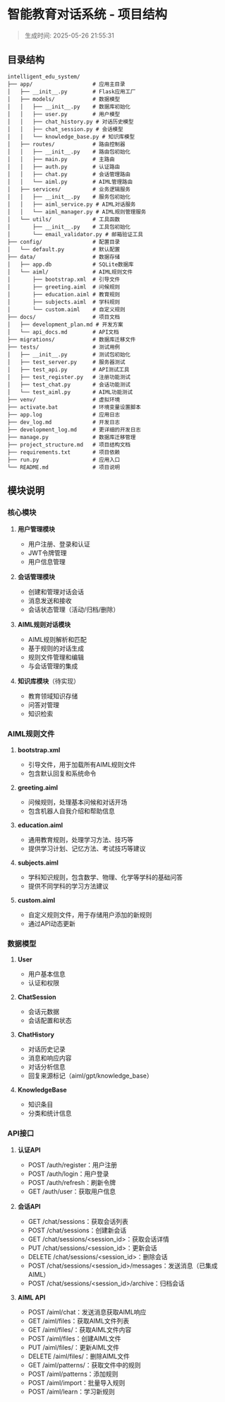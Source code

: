 # 智能教育对话系统 - 项目结构

> 生成时间: 2025-05-26 21:55:31

## 目录结构

```
intelligent_edu_system/
├── app/                   # 应用主目录
│   ├── __init__.py        # Flask应用工厂
│   ├── models/            # 数据模型
│   │   ├── __init__.py    # 数据库初始化
│   │   ├── user.py        # 用户模型
│   │   ├── chat_history.py # 对话历史模型
│   │   ├── chat_session.py # 会话模型
│   │   └── knowledge_base.py # 知识库模型
│   ├── routes/            # 路由控制器
│   │   ├── __init__.py    # 路由包初始化
│   │   ├── main.py        # 主路由
│   │   ├── auth.py        # 认证路由
│   │   ├── chat.py        # 会话管理路由
│   │   └── aiml.py        # AIML管理路由
│   ├── services/          # 业务逻辑服务
│   │   ├── __init__.py    # 服务包初始化
│   │   ├── aiml_service.py # AIML对话服务
│   │   └── aiml_manager.py # AIML规则管理服务
│   └── utils/             # 工具函数
│       ├── __init__.py    # 工具包初始化
│       └── email_validator.py # 邮箱验证工具
├── config/                # 配置目录
│   └── default.py         # 默认配置
├── data/                  # 数据存储
│   ├── app.db             # SQLite数据库
│   └── aiml/              # AIML规则文件
│       ├── bootstrap.xml  # 引导文件
│       ├── greeting.aiml  # 问候规则
│       ├── education.aiml # 教育规则
│       ├── subjects.aiml  # 学科规则
│       └── custom.aiml    # 自定义规则
├── docs/                  # 项目文档
│   ├── development_plan.md # 开发方案
│   └── api_docs.md        # API文档
├── migrations/            # 数据库迁移文件
├── tests/                 # 测试用例
│   ├── __init__.py        # 测试包初始化
│   ├── test_server.py     # 服务器测试
│   ├── test_api.py        # API测试工具
│   ├── test_register.py   # 注册功能测试
│   ├── test_chat.py       # 会话功能测试
│   └── test_aiml.py       # AIML功能测试
├── venv/                  # 虚拟环境
├── activate.bat           # 环境变量设置脚本
├── app.log                # 应用日志
├── dev_log.md             # 开发日志
├── development_log.md     # 更详细的开发日志
├── manage.py              # 数据库迁移管理
├── project_structure.md   # 项目结构文档
├── requirements.txt       # 项目依赖
├── run.py                 # 应用入口
└── README.md              # 项目说明
```

## 模块说明

### 核心模块

1. **用户管理模块**
   - 用户注册、登录和认证
   - JWT令牌管理
   - 用户信息管理

2. **会话管理模块**
   - 创建和管理对话会话
   - 消息发送和接收
   - 会话状态管理（活动/归档/删除）

3. **AIML规则对话模块**
   - AIML规则解析和匹配
   - 基于规则的对话生成
   - 规则文件管理和编辑
   - 与会话管理的集成

4. **知识库模块**（待实现）
   - 教育领域知识存储
   - 问答对管理
   - 知识检索

### AIML规则文件

1. **bootstrap.xml**
   - 引导文件，用于加载所有AIML规则文件
   - 包含默认回复和系统命令

2. **greeting.aiml**
   - 问候规则，处理基本问候和对话开场
   - 包含机器人自我介绍和帮助信息

3. **education.aiml**
   - 通用教育规则，处理学习方法、技巧等
   - 提供学习计划、记忆方法、考试技巧等建议

4. **subjects.aiml**
   - 学科知识规则，包含数学、物理、化学等学科的基础问答
   - 提供不同学科的学习方法建议

5. **custom.aiml**
   - 自定义规则文件，用于存储用户添加的新规则
   - 通过API动态更新

### 数据模型

1. **User**
   - 用户基本信息
   - 认证和权限

2. **ChatSession**
   - 会话元数据
   - 会话配置和状态

3. **ChatHistory**
   - 对话历史记录
   - 消息和响应内容
   - 对话分析信息
   - 回复来源标记（aiml/gpt/knowledge_base）

4. **KnowledgeBase**
   - 知识条目
   - 分类和统计信息

### API接口

1. **认证API**
   - POST /auth/register：用户注册
   - POST /auth/login：用户登录
   - POST /auth/refresh：刷新令牌
   - GET /auth/user：获取用户信息

2. **会话API**
   - GET /chat/sessions：获取会话列表
   - POST /chat/sessions：创建新会话
   - GET /chat/sessions/<session_id>：获取会话详情
   - PUT /chat/sessions/<session_id>：更新会话
   - DELETE /chat/sessions/<session_id>：删除会话
   - POST /chat/sessions/<session_id>/messages：发送消息（已集成AIML）
   - POST /chat/sessions/<session_id>/archive：归档会话

3. **AIML API**
   - POST /aiml/chat：发送消息获取AIML响应
   - GET /aiml/files：获取AIML文件列表
   - GET /aiml/files/<filename>：获取AIML文件内容
   - POST /aiml/files：创建AIML文件
   - PUT /aiml/files/<filename>：更新AIML文件
   - DELETE /aiml/files/<filename>：删除AIML文件
   - GET /aiml/patterns/<filename>：获取文件中的规则
   - POST /aiml/patterns：添加规则
   - POST /aiml/import：批量导入规则
   - POST /aiml/learn：学习新规则 